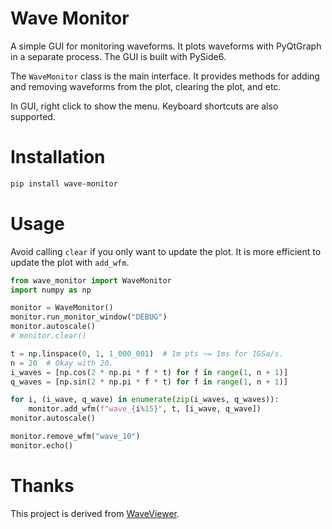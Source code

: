 # Wave Monitor

A simple GUI for monitoring waveforms. It plots waveforms with PyQtGraph in a separate process. The GUI is built with PySide6.

The `WaveMonitor` class is the main interface. It provides methods for adding and removing waveforms from the plot, clearing the plot, and etc.

In GUI, right click to show the menu. Keyboard shortcuts are also supported.

# Installation

```bash
pip install wave-monitor
```

# Usage
Avoid calling `clear` if you only want to update the plot. It is more efficient to update the plot with `add_wfm`.

```python
from wave_monitor import WaveMonitor
import numpy as np

monitor = WaveMonitor()
monitor.run_monitor_window("DEBUG")
monitor.autoscale()
# monitor.clear()

t = np.linspace(0, 1, 1_000_001)  # 1m pts ~= 1ms for 1GSa/s.
n = 20  # Okay with 20.
i_waves = [np.cos(2 * np.pi * f * t) for f in range(1, n + 1)]
q_waves = [np.sin(2 * np.pi * f * t) for f in range(1, n + 1)]

for i, (i_wave, q_wave) in enumerate(zip(i_waves, q_waves)):
    monitor.add_wfm(f"wave_{i%15}", t, [i_wave, q_wave])
monitor.autoscale()

monitor.remove_wfm("wave_10")
monitor.echo()

```

# Thanks

This project is derived from [WaveViewer](https://github.com/kahojyun/wave-viewer).

